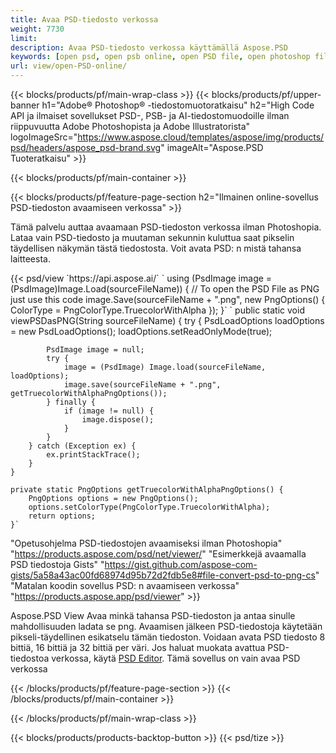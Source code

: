 ```yaml
---
title: Avaa PSD-tiedosto verkossa
weight: 7730
limit: 
description: Avaa PSD-tiedosto verkossa käyttämällä Aspose.PSD
keywords: [open psd, open psb online, open PSD file, open photoshop file, preview psd]
url: view/open-PSD-online/
---
```


{{< blocks/products/pf/main-wrap-class >}}
{{< blocks/products/pf/upper-banner h1="Adobe® Photoshop® -tiedostomuotoratkaisu" h2="High Code API ja ilmaiset sovellukset PSD-, PSB- ja AI-tiedostomuodoille ilman riippuvuutta Adobe Photoshopista ja Adobe Illustratorista" logoImageSrc="https://www.aspose.cloud/templates/aspose/img/products/psd/headers/aspose_psd-brand.svg" imageAlt="Aspose.PSD Tuoteratkaisu" >}}

{{< blocks/products/pf/main-container >}}

{{< blocks/products/pf/feature-page-section h2="Ilmainen online-sovellus PSD-tiedoston avaamiseen verkossa" >}}
<p>Tämä palvelu auttaa avaamaan PSD-tiedoston verkossa ilman Photoshopia. Lataa vain PSD-tiedosto ja muutaman sekunnin kuluttua saat pikselin täydellisen näkymän tästä tiedostosta. Voit avata PSD: n mistä tahansa laitteesta.</p>
{{< psd/view `https://api.aspose.ai/` 
`    using (PsdImage image = (PsdImage)Image.Load(sourceFileName))
    {
	    // To open the PSD File as PNG just use this code
        image.Save(sourceFileName + ".png",  new PngOptions() {  ColorType = PngColorType.TruecolorWithAlpha });
    }` 	`    public static void viewPSDasPNG(String sourceFileName) {
        try {
            PsdLoadOptions loadOptions = new PsdLoadOptions();
            loadOptions.setReadOnlyMode(true);
            
            PsdImage image = null;
            try {
                image = (PsdImage) Image.load(sourceFileName, loadOptions);
                image.save(sourceFileName + ".png", getTruecolorWithAlphaPngOptions());
            } finally {
                if (image != null) {
                    image.dispose();
                }
            }
        } catch (Exception ex) {
            ex.printStackTrace();
        }
    }
    
    private static PngOptions getTruecolorWithAlphaPngOptions() {
        PngOptions options = new PngOptions();
        options.setColorType(PngColorType.TruecolorWithAlpha);
        return options;
    }` 
"Opetusohjelma PSD-tiedostojen avaamiseksi ilman Photoshopia" "https://products.aspose.com/psd/net/viewer/" 
"Esimerkkejä avaamalla PSD tiedostoja Gists" "https://gist.github.com/aspose-com-gists/5a58a43ac00fd68974d95b72d2fdb5e8#file-convert-psd-to-png-cs" 
"Matalan koodin sovellus PSD: n avaamiseen verkossa" "https://products.aspose.app/psd/viewer" >}}
<p>Aspose.PSD View Avaa minkä tahansa PSD-tiedoston ja antaa sinulle mahdollisuuden ladata se png. Avaamisen jälkeen PSD-tiedostoja käytetään pikseli-täydellinen esikatselu tämän tiedoston. Voidaan avata PSD tiedosto 8 bittiä, 16 bittiä ja 32 bittiä per väri. Jos haluat muokata avattua PSD-tiedostoa verkossa, käytä <a href="https://products.aspose.app/psd/editor">PSD Editor</a>. Tämä sovellus on vain avaa PSD verkossa</p>
{{< /blocks/products/pf/feature-page-section >}}
{{< /blocks/products/pf/main-container >}}


{{< /blocks/products/pf/main-wrap-class >}}

{{< blocks/products/products-backtop-button >}}
{{< psd/tize >}}
